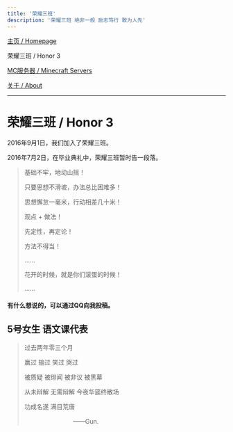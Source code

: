 ```yaml
---
title: '荣耀三班'
description: '荣耀三班 绝非一般 励志笃行 敢为人先'
---
```


[主页 / Homepage](http://zhilu.fun)

荣耀三班 / Honor 3

[MC服务器 / Minecraft Servers](http://zhilu.fun/mc)

[关于 / About](http://zhilu.fun/about)

------

# 荣耀三班 / Honor 3

2016年9月1日，我们加入了荣耀三班。

2016年7月2日，在毕业典礼中，荣耀三班暂时告一段落。

> 基础不牢，地动山摇！
>
> 只要思想不滑坡，办法总比困难多！
>
> 思想懈怠一毫米，行动相差几十米！
>
> 观点 + 做法！
>
> 先定性，再定论！
>
> 方法不得当！
>
> ……
>
> 花开的时候，就是你们滚蛋的时候！
>
> ……

#### 有什么想说的，可以通过QQ向我投稿。

 ## 5号女生 语文课代表

> 过去两年零三个月
>
> 赢过 输过 笑过 哭过
>
> 被质疑 被绯闻 被非议 被黑幕
>
> 从未辩解 无需辩解 今夜华筵终散场
>
> 功成名遂 满目荒唐
>
> 　　　　　　　　——Gun.

 